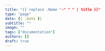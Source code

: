 ```yaml
---
title: "{{ replace .Name "-" " " | title }}"
type: "page"
date: {{ .Date }}
subtitle: ""
image: ""
tags: ["documentation"]
authors: []
draft: true
---
```

